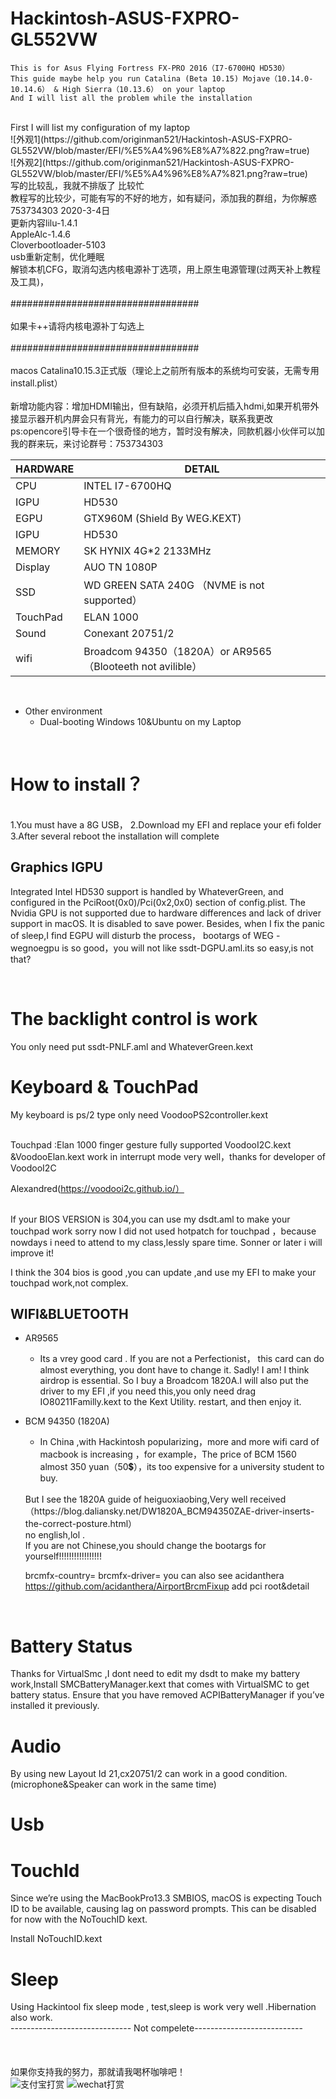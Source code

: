 # Hackintosh-ASUS-FXPRO-GL552VW
    This is for Asus Flying Fortress FX-PRO 2016（I7-6700HQ HD530）
    This guide maybe help you run Catalina (Beta 10.15) Mojave（10.14.0-10.14.6） & High Sierra（10.13.6） on your laptop
    And I will list all the problem while the installation
<br> 
First I will list my configuration of my laptop<br>
![外观1](https://github.com/originman521/Hackintosh-ASUS-FXPRO-GL552VW/blob/master/EFI/%E5%A4%96%E8%A7%822.png?raw=true)<br>
![外观2](https://github.com/originman521/Hackintosh-ASUS-FXPRO-GL552VW/blob/master/EFI/%E5%A4%96%E8%A7%821.png?raw=true)<br>
写的比较乱，我就不排版了 比较忙
<br>
教程写的比较少，可能有写的不好的地方，如有疑问，添加我的群组，为你解惑753734303
2020-3-4日<br>
更新内容lilu-1.4.1<br>
AppleAlc-1.4.6<br>
Cloverbootloader-5103<br>
usb重新定制，优化睡眠<br>
解锁本机CFG，取消勾选内核电源补丁选项，用上原生电源管理(过两天补上教程及工具)，<br><br>
##################################<br><br>如果卡++请将内核电源补丁勾选上<br><br>##################################<br><br>
macos Catalina10.15.3正式版（理论上之前所有版本的系统均可安装，无需专用install.plist）<br>
<br>新增功能内容：增加HDMI输出，但有缺陷，必须开机后插入hdmi,如果开机带外接显示器开机内屏会只有背光，有能力的可以自行解决，联系我更改
<br>
ps:opencore引导卡在一个很奇怪的地方，暂时没有解决，同款机器小伙伴可以加我的群来玩，来讨论群号：753734303
<br> 

|HARDWARE | DETAIL |
|--|--|
| CPU | INTEL I7-6700HQ |
| IGPU | HD530 |
| EGPU | GTX960M (Shield By WEG.KEXT) |
| IGPU | HD530 |
| MEMORY | SK HYNIX 4G*2 2133MHz|
| Display | AUO TN 1080P |
| SSD | WD GREEN SATA 240G （NVME is not supported） |
| TouchPad | ELAN 1000 |
| Sound | Conexant 20751/2 |
| wifi | Broadcom 94350（1820A）or AR9565（Blooteeth not avilible） |

<br> 

* Other environment
    * Dual-booting Windows 10&Ubuntu on my Laptop

<br> 

# How to install？

<br>
    1.You must have a 8G USB，
    2.Download my EFI and replace your efi folder
    3.After several reboot the installation will complete
<br>

## Graphics IGPU
Integrated Intel HD530 support is handled by WhateverGreen, and configured in the PciRoot(0x0)/Pci(0x2,0x0) section of config.plist. The Nvidia GPU is not supported due to hardware differences and lack of driver support in macOS. It is disabled to save power.  Besides, when I fix the panic of sleep,I find EGPU will disturb the process， bootargs of WEG -wegnoegpu is so good，you will not like ssdt-DGPU.aml.its so easy,is not that?

<br>

# The backlight control is work 
You only need put ssdt-PNLF.aml and WhateverGreen.kext

# Keyboard & TouchPad
My keyboard is ps/2 type
only need VoodooPS2controller.kext

<br>
Touchpad :Elan 1000
finger gesture fully supported
VoodooI2C.kext &VoodooElan.kext
work in interrupt mode very well，thanks for developer of VoodooI2C

<br>

Alexandred(https://voodooi2c.github.io/）

<br>
If your BIOS VERSION is 304,you can use my dsdt.aml to make your touchpad work
sorry now I did not used hotpatch for touchpad ，because nowdays i need to attend to my class,lessly spare time.
Sonner or later i will improve it!

<br>

I think the 304 bios is good ,you can update ,and use my EFI to make your touchpad work,not complex.
## WIFI&BLUETOOTH
* AR9565 
  * Its a vrey good card . If you are not a Perfectionist， this card can do almost everything, you dont have to change it.
Sadly! I am!  I think airdrop is essential. So I buy a Broadcom 1820A.I will also put the driver to my EFI ,if you need this,you only need drag IO80211Familly.kext to the Kext Utility. restart, and then enjoy it.

* BCM 94350 (1820A)
  * In China ,with Hackintosh popularizing，more and more wifi card of macbook is increasing ，for example，The price of BCM 1560 almost 350 yuan（50💲），its too expensive for a university student to buy. 
  
  <br>
  But I see the 1820A guide of heiguoxiaobing,Very well received 
  <br>
  （https://blog.daliansky.net/DW1820A_BCM94350ZAE-driver-inserts-the-correct-posture.html）
  <br>
  no english,lol .
  <br>
    If you are not Chinese,you should change the bootargs for yourself!!!!!!!!!!!!!!!!!
    <br>
    
    brcmfx-country=    brcmfx-driver= 
    you can also see acidanthera 
    https://github.com/acidanthera/AirportBrcmFixup
    add pci root&detail
    
    <br>
    
# Battery Status
Thanks for VirtualSmc ,I dont need to edit my dsdt to make my battery work,Install SMCBatteryManager.kext that comes with VirtualSMC to get battery status. Ensure that you have removed ACPIBatteryManager if you’ve installed it previously.
# Audio
  By using new Layout Id 21,cx20751/2 can work in a good condition. (microphone&Speaker can work in the same time)
  <br> 
# Usb
# TouchId
Since we’re using the MacBookPro13.3 SMBIOS, macOS is expecting Touch ID to be available, causing lag on password prompts. This can be disabled for now with the NoTouchID kext.

Install NoTouchID.kext
  <br>
  
# Sleep
Using Hackintool fix sleep mode , test,sleep is work very well .Hibernation also work.<br>
------------------------------ Not compelete---------------------------<br>
<br>
<br>
<br>
如果你支持我的努力，那就请我喝杯咖啡吧！<br>
![支付宝打赏](https://github.com/originman521/Hackintosh-ASUS-FXPRO-GL552VW/blob/master/EFI/alipay.jpg?raw=true)
![wechat打赏](https://github.com/originman521/Hackintosh-ASUS-FXPRO-GL552VW/blob/master/EFI/wechat.jpg?raw=true)
